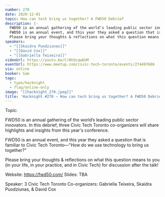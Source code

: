 ```yaml
---
number: 270
date: 2020-12-01
topic: How can tech bring us together? A FWD50 Debrief
description: |-
  FWD50 is an annual gathering of the world’s leading public sector innovators. In this debrief, three Civic Tech Toronto co-organizers will share highlights and insights from this year's conference.
  FWD50 is an annual event, and this year they asked a question that is familiar to Civic Tech Toronto—‘How do we use technology to bring us together?’
  Please bring your thoughts & reflections on what this question means to you (in your life, in your practice, and in Civic Tech) for discussion after the talk! https://fwd50.com/
speakers:
  - "[[Skaidra Puodziunas]]"
  - "[[David Cox]]"
  - "[[Gabriella Teixeira]]"
videoUrl: https://youtu.be/CrNtUcqw6UM
eventUrl: https://www.meetup.com/civic-tech-toronto/events/274497686
via: online
booker: Sam
tags:
  - type/hacknight
  - flag/online-only
image: "[[hacknight_270.jpeg]]"
title: 'Hacknight #270 – How can tech bring us together? A FWD50 Debrief'
---
```


Topic:

FWD50 is an annual gathering of the world’s leading public sector innovators. In this debrief, three Civic Tech Toronto co-organizers will share highlights and insights from this year's conference.

FWD50 is an annual event, and this year they asked a question that is familiar to Civic Tech Toronto—"How do we use technology to bring us together?"

Please bring your thoughts & reflections on what this question means to you (in your life, in your practice, and in Civic Tech) for discussion after the talk!

Website: https://fwd50.com/
Slides: TBA

Speaker:
3 Civic Tech Toronto Co-organizers:
Gabriella Teixeira, Skaidra Puodziunas, & David Cox